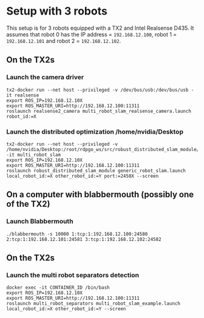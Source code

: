 # Setup with 3 robots
This setup is for 3 robots equipped with a TX2 and Intel Realsense D435.
It assumes that robot 0 has the IP address = `192.168.12.100`, robot 1 = `192.168.12.101` and robot 2 = `192.168.12.102`. 

## On the TX2s
### Launch the camera driver
```
tx2-docker run --net host --privileged -v /dev/bus/usb:/dev/bus/usb -it realsense
export ROS_IP=192.168.12.10X
export ROS_MASTER_URI=http://192.168.12.100:11311
roslaunch realsense2_camera multi_robot_slam_realsense_camera.launch robot_id:=X
```

### Launch the distributed optimization /home/nvidia/Desktop
```
tx2-docker run --net host --privileged -v /home/nvidia/Desktop:/root/rdpgo_ws/src/robust_distributed_slam_module/scripts/log -it multi_robot_slam 
export ROS_IP=192.168.12.10X
export ROS_MASTER_URI=http://192.168.12.100:11311
roslaunch robust_distributed_slam_module generic_robot_slam.launch local_robot_id:=X other_robot_id:=Y port:=2458X --screen
```

## On a computer with blabbermouth (possibly one of the TX2)
### Launch Blabbermouth
```
./blabbermouth -s 10000 1:tcp:1:192.168.12.100:24580 2:tcp:1:192.168.12.101:24581 3:tcp:1:192.168.12.102:24582
```

## On the TX2s
### Launch the multi robot separators detection
```
docker exec -it CONTAINER_ID /bin/bash
export ROS_IP=192.168.12.10X
export ROS_MASTER_URI=http://192.168.12.100:11311
roslaunch multi_robot_separators multi_robot_slam_example.launch local_robot_id:=X other_robot_id:=Y --screen
```